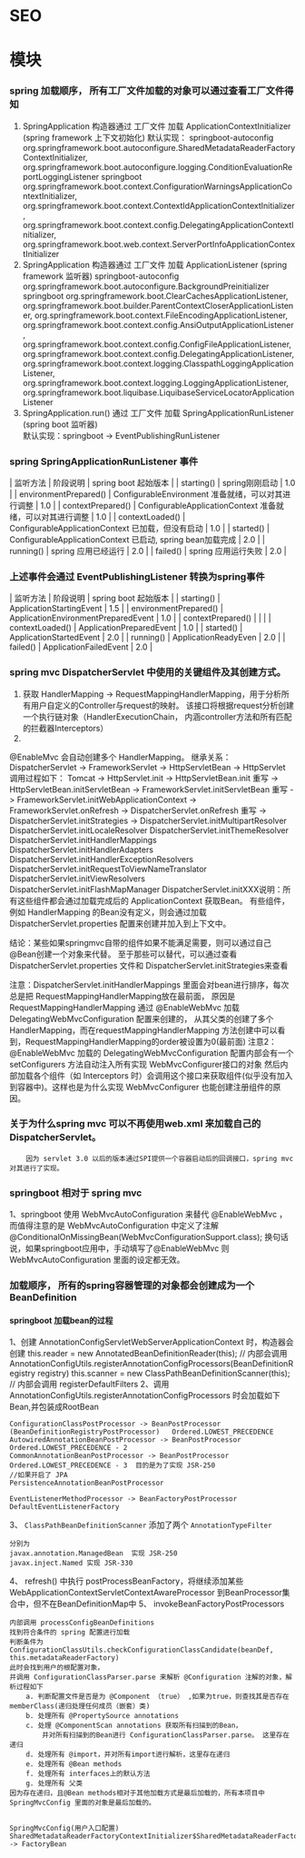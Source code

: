 SEO
=========================
# 模块

### spring 加载顺序， 所有工厂文件加载的对象可以通过查看工厂文件得知
1. SpringApplication 构造器通过 工厂文件 加载 ApplicationContextInitializer (spring framework 上下文初始化)
    默认实现：
        springboot-autoconfig
            org.springframework.boot.autoconfigure.SharedMetadataReaderFactoryContextInitializer,
            org.springframework.boot.autoconfigure.logging.ConditionEvaluationReportLoggingListener
        springboot 
            org.springframework.boot.context.ConfigurationWarningsApplicationContextInitializer,
            org.springframework.boot.context.ContextIdApplicationContextInitializer,
            org.springframework.boot.context.config.DelegatingApplicationContextInitializer,
            org.springframework.boot.web.context.ServerPortInfoApplicationContextInitializer
2. SpringApplication 构造器通过 工厂文件 加载 ApplicationListener (spring framework 监听器)
        springboot-autoconfig
            org.springframework.boot.autoconfigure.BackgroundPreinitializer
        springboot
            org.springframework.boot.ClearCachesApplicationListener,
            org.springframework.boot.builder.ParentContextCloserApplicationListener,
            org.springframework.boot.context.FileEncodingApplicationListener,
            org.springframework.boot.context.config.AnsiOutputApplicationListener,
            org.springframework.boot.context.config.ConfigFileApplicationListener,
            org.springframework.boot.context.config.DelegatingApplicationListener,
            org.springframework.boot.context.logging.ClasspathLoggingApplicationListener,
            org.springframework.boot.context.logging.LoggingApplicationListener,
            org.springframework.boot.liquibase.LiquibaseServiceLocatorApplicationListener
3. SpringApplication.run() 通过 工厂文件 加载 SpringApplicationRunListener (spring boot 监听器)  
    默认实现：springboot  -> EventPublishingRunListener 
    
### spring SpringApplicationRunListener 事件
| 监听方法              | 阶段说明                                                      | spring boot 起始版本  |
| starting()            | spring刚刚启动                                                |   1.0                 | 
| environmentPrepared() | ConfigurableEnvironment 准备就绪，可以对其进行调整            |   1.0                 |
| contextPrepared()     | ConfigurableApplicationContext 准备就绪，可以对其进行调整     |   1.0                 |
| contextLoaded()       | ConfigurableApplicationContext 已加载，但没有启动             |   1.0                 | 
| started()             | ConfigurableApplicationContext 已启动, spring bean加载完成    |   2.0                 |
| running()             | spring 应用已经运行                                           |   2.0                 |
| failed()              | spring 应用运行失败                                           |   2.0                 |

### 上述事件会通过 EventPublishingListener 转换为spring事件
| 监听方法              | 阶段说明                                                      | spring boot 起始版本  |
| starting()            | ApplicationStartingEvent                                      |   1.5                 | 
| environmentPrepared() | ApplicationEnvironmentPreparedEvent                           |   1.0                 |
| contextPrepared()     |                                                               |                       |
| contextLoaded()       | ApplicationPreparedEvent                                      |   1.0                 | 
| started()             | ApplicationStartedEvent                                       |   2.0                 |
| running()             | ApplicationReadyEven                                          |   2.0                 |
| failed()              | ApplicationFailedEvent                                        |   2.0                 |


### spring mvc DispatcherServlet 中使用的关键组件及其创建方式。
1. 获取 HandlerMapping  -> RequestMappingHandlerMapping，用于分析所有用户自定义的Controller与request的映射。
    该接口将根据request分析创建一个执行链对象（HandlerExecutionChain， 内涵controller方法和所有匹配的拦截器Interceptors）
2. 

@EnableMvc 会自动创建多个 HandlerMapping。
继承关系：DispatcherServlet ->  FrameworkServlet -> HttpServletBean -> HttpServlet
调用过程如下：
Tomcat -> 
    HttpServlet.init -> 
        HttpServletBean.init 重写 ->
             HttpServletBean.initServletBean ->
                FrameworkServlet.initServletBean 重写 ->
                    FrameworkServlet.initWebApplicationContext -> 
                        FrameworkServlet.onRefresh ->
                            DispatcherServlet.onRefresh 重写 -> 
                                DispatcherServlet.initStrategies ->
                                    DispatcherServlet.initMultipartResolver
                                    DispatcherServlet.initLocaleResolver
                                    DispatcherServlet.initThemeResolver
                                    DispatcherServlet.initHandlerMappings
                                    DispatcherServlet.initHandlerAdapters
                                    DispatcherServlet.initHandlerExceptionResolvers
                                    DispatcherServlet.initRequestToViewNameTranslator
                                    DispatcherServlet.initViewResolvers
                                    DispatcherServlet.initFlashMapManager
DispatcherServlet.initXXX说明：所有这些组件都会通过加载完成后的 ApplicationContext 获取Bean。
    有些组件，例如 HandlerMapping 的Bean没有定义，则会通过加载 DispatcherServlet.properties 配置来创建并加入到上下文中。
    
结论：某些如果springmvc自带的组件如果不能满足需要，则可以通过自己@Bean创建一个对象来代替。
    至于那些可以替代，可以通过查看 DispatcherServlet.properties 文件和 DispatcherServlet.initStrategies来查看
    
注意：DispatcherServlet.initHandlerMappings 里面会对bean进行排序，每次总是把 RequestMappingHandlerMapping放在最前面，
    原因是RequestMappingHandlerMapping 通过 @EnableWebMvc 加载 DelegatingWebMvcConfiguration 配置来创建的，
    从其父类的创建了多个 HandlerMapping，而在requestMappingHandlerMapping 方法创建中可以看到，RequestMappingHandlerMapping的order被设置为0(最前面)
注意2：@EnableWebMvc 加载的 DelegatingWebMvcConfiguration 配置内部会有一个 setConfigurers 方法自动注入所有实现 WebMvcConfigurer接口的对象
    然后内部加载各个组件（如 Interceptors 时）会调用这个接口来获取组件(似乎没有加入到容器中)。这样也是为什么实现  WebMvcConfigurer 也能创建注册组件的原因。

### 关于为什么spring mvc 可以不再使用web.xml 来加载自己的DispatcherServlet。  
        因为 servlet 3.0 以后的版本通过SPI提供一个容器启动后的回调接口，spring mvc对其进行了实现。
      
### springboot 相对于 spring mvc
1、springboot 使用 WebMvcAutoConfiguration 来替代 @EnableWebMvc ，
    而值得注意的是 WebMvcAutoConfiguration 中定义了注解 @ConditionalOnMissingBean(WebMvcConfigurationSupport.class);
    换句话说，如果springboot应用中，手动填写了@EnableWebMvc 则 WebMvcAutoConfiguration 里面的设定都无效。

 
### 加载顺序， 所有的spring容器管理的对象都会创建成为一个 BeanDefinition
#### springboot 加载bean的过程
1、创建 AnnotationConfigServletWebServerApplicationContext 时，构造器会创建 
        this.reader = new AnnotatedBeanDefinitionReader(this); // 内部会调用  AnnotationConfigUtils.registerAnnotationConfigProcessors(BeanDefinitionRegistry registry)
        this.scanner = new ClassPathBeanDefinitionScanner(this); // 内部会调用 registerDefaultFilters
2、调用 AnnotationConfigUtils.registerAnnotationConfigProcessors 时会加载如下Bean,并包装成RootBean
    
    ConfigurationClassPostProcessor -> BeanPostProcessor  (BeanDefinitionRegistryPostProcessor)   Ordered.LOWEST_PRECEDENCE
    AutowiredAnnotationBeanPostProcessor -> BeanPostProcessor    Ordered.LOWEST_PRECEDENCE - 2
    CommonAnnotationBeanPostProcessor -> BeanPostProcessor       Ordered.LOWEST_PRECEDENCE - 3  目的是为了实现 JSR-250
    //如果开启了 JPA
    PersistenceAnnotationBeanPostProcessor
 
    EventListenerMethodProcessor -> BeanFactoryPostProcessor
    DefaultEventListenerFactory  
    
3、 `ClassPathBeanDefinitionScanner` 添加了两个 `AnnotationTypeFilter` 
    
    分别为 
    javax.annotation.ManagedBean  实现 JSR-250
    javax.inject.Named 实现 JSR-330
    
4、 refresh() 中执行 postProcessBeanFactory，将继续添加某些 WebApplicationContextServletContextAwareProcessor 到BeanProcessor集合中，但不在BeanDefinitionMap中
5、 invokeBeanFactoryPostProcessors
    
    内部调用 processConfigBeanDefinitions
    找到符合条件的 spring 配置进行加载 
    判断条件为 ConfigurationClassUtils.checkConfigurationClassCandidate(beanDef, this.metadataReaderFactory)
    此时会找到用户的根配置对象，
    并调用 ConfigurationClassParser.parse 来解析 @Configuration 注解的对象，解析过程如下
        a. 判断配置文件是否是为 @Component （true） ,如果为true，则查找其是否存在 memberClass(递归处理任何成员（嵌套）类)
        b. 处理所有 @PropertySource annotations
        c. 处理 @ComponentScan annotations 获取所有扫描到的Bean，
            并对所有扫描到的Bean进行 ConfigurationClassParser.parse。 这里存在递归
        d. 处理所有 @import，并对所有import进行解析，这里存在递归
        e. 处理所有 @Bean methods
        f. 处理所有 interfaces上的默认方法
        g. 处理所有 父类
    因为存在递归，且@Bean methods相对于其他加载方式是最后加载的，所有本项目中 SpringMvcConfig 里面的对象是最后加载的。        
    
    
    SpringMvcConfig(用户入口配置)
    SharedMetadataReaderFactoryContextInitializer$SharedMetadataReaderFactoryBean  -> FactoryBean